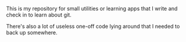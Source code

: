 This is my repository for small utilities or learning apps that I write and check in to learn about git.

There's also a lot of useless one-off code lying around that I needed to back up somewhere.
